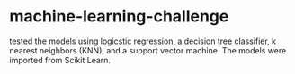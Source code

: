 # machine-learning-challenge
 tested the models using logicstic regression, a decision tree classifier, k nearest neighbors (KNN), and a support vector machine. The models were imported from Scikit Learn. 
 

